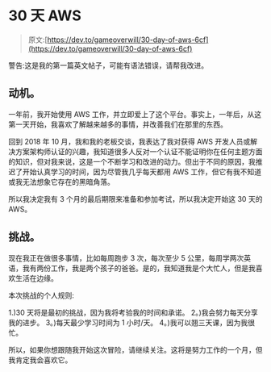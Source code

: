 # 30 天 AWS

> 原文:[https://dev.to/gameoverwill/30-day-of-aws-6cf](https://dev.to/gameoverwill/30-day-of-aws-6cf)

警告:这是我的第一篇英文帖子，可能有语法错误，请帮我改进。

## [](#motivation)动机。

一年前，我开始使用 AWS 工作，并立即爱上了这个平台。事实上，一年后，从这第一天开始，我喜欢了解越来越多的事情，并改善我们在那里的东西。

回到 2018 年 10 月，我和我的老板交谈，我表达了我对获得 AWS 开发人员或解决方案架构师认证的兴趣，我知道很多人反对一个认证不能证明你在任何主题方面的知识，但对我来说，这是一个不断学习和改进的动力。但出于不同的原因，我推迟了开始认真学习的时间，因为尽管我几乎每天都用 AWS 工作，但它有我不知道或我无法想象它存在的黑暗角落。

所以我决定我有 3 个月的最后期限来准备和参加考试，所以我决定开始这 30 天的 AWS。

## [](#the-challenge)挑战。

现在我正在做很多事情，比如每周跑步 3 次，每次至少 5 公里，每周学两次英语，我有两份工作，我是两个孩子的爸爸。是的，我知道我是个大忙人，但是我喜欢生活在边缘。

本次挑战的个人规则:

1.)30 天将是最初的挑战，因为我将考验我的时间和承诺。
2。)我会努力每天分享我的进步。
3。)每天最少学习时间为 1 小时/天。
4。)我可以翘三天课，因为我很忙。

所以，如果你想跟随我开始这次冒险，请继续关注。这将是努力工作的一个月，但我肯定我会喜欢它。